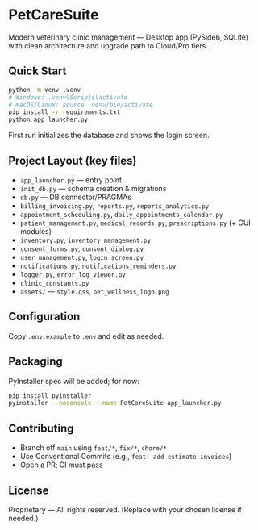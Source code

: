 # PetCareSuite

Modern veterinary clinic management — Desktop app (PySide6, SQLite) with clean architecture and upgrade path to Cloud/Pro tiers.

## Quick Start
```bash
python -m venv .venv
# Windows: .venv\Scripts\activate
# macOS/Linux: source .venv/bin/activate
pip install -r requirements.txt
python app_launcher.py
```

First run initializes the database and shows the login screen.

## Project Layout (key files)
- `app_launcher.py` — entry point
- `init_db.py` — schema creation & migrations
- `db.py` — DB connector/PRAGMAs
- `billing_invoicing.py`, `reports.py`, `reports_analytics.py`
- `appointment_scheduling.py`, `daily_appointments_calendar.py`
- `patient_management.py`, `medical_records.py`, `prescriptions.py` (+ GUI modules)
- `inventory.py`, `inventory_management.py`
- `consent_forms.py`, `consent_dialog.py`
- `user_management.py`, `login_screen.py`
- `notifications.py`, `notifications_reminders.py`
- `logger.py`, `error_log_viewer.py`
- `clinic_constants.py`
- `assets/` — `style.qss`, `pet_wellness_logo.png`

## Configuration
Copy `.env.example` to `.env` and edit as needed.

## Packaging
PyInstaller spec will be added; for now:
```bash
pip install pyinstaller
pyinstaller --noconsole --name PetCareSuite app_launcher.py
```

## Contributing
- Branch off `main` using `feat/*`, `fix/*`, `chore/*`
- Use Conventional Commits (e.g., `feat: add estimate invoices`)
- Open a PR; CI must pass

## License
Proprietary — All rights reserved. (Replace with your chosen license if needed.)
